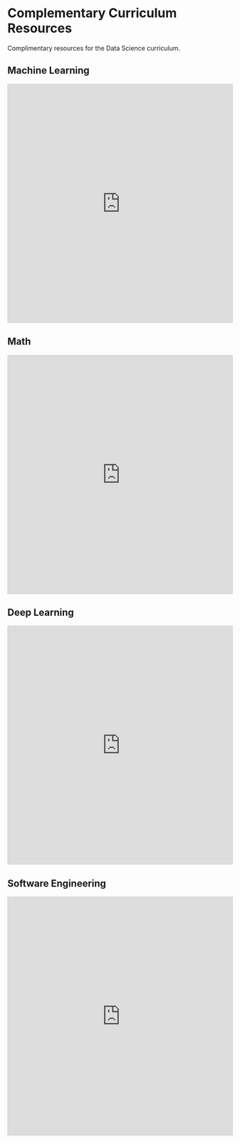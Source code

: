 # Complementary Curriculum Resources

Complimentary resources for the Data Science curriculum.
## Machine Learning

<iframe class="airtable-embed" src="https://airtable.com/embed/shrxZ9JmGxNnUghkI?backgroundColor=blue" frameborder="0" onmousewheel="" width="100%" height="533" style="background: transparent; border: 1px solid #ccc;"></iframe>

## Math

<iframe class="airtable-embed" src="https://airtable.com/embed/shrmVUoC1bNCl4lkQ?backgroundColor=blue" frameborder="0" onmousewheel="" width="100%" height="533" style="background: transparent; border: 1px solid #ccc;"></iframe>

## Deep Learning

<iframe class="airtable-embed" src="https://airtable.com/embed/shreoEucz1qunlAYr?backgroundColor=blue" frameborder="0" onmousewheel="" width="100%" height="533" style="background: transparent; border: 1px solid #ccc;"></iframe>

## Software Engineering

<iframe class="airtable-embed" src="https://airtable.com/embed/shrger66ZW5WE9lUM?backgroundColor=blue" frameborder="0" onmousewheel="" width="100%" height="533" style="background: transparent; border: 1px solid #ccc;"></iframe>